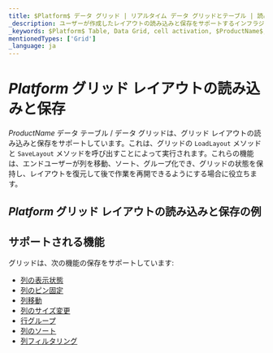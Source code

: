 ```yaml
---
title: $Platform$ データ グリッド | リアルタイム データ グリッドとテーブル | 読み込みと保存 | インフラジスティックス
_description: ユーザーが作成したレイアウトの読み込みと保存をサポートするインフラジスティックスの $ProductName$ データ テーブルとグリッドをお試しください。
_keywords: $Platform$ Table, Data Grid, cell activation, $ProductName$, Infragistics, $Platform$ テーブル, データ グリッド, セルのアクティブ化, インフラジスティックス
mentionedTypes: ['Grid']
_language: ja
---
```


# $Platform$ グリッド レイアウトの読み込みと保存

$ProductName$ データ テーブル / データ グリッドは、グリッド レイアウトの読み込みと保存をサポートしています。これは、グリッドの `LoadLayout` メソッドと `SaveLayout` メソッドを呼び出すことによって実行されます。これらの機能は、エンドユーザーが列を移動、ソート、グループ化でき、グリッドの状態を保持し、レイアウトを復元して後で作業を再開できるようにする場合に役立ちます。

## $Platform$ グリッド レイアウトの読み込みと保存の例


<code-view style="height: 600px"
           data-demos-base-url="{environment:dvDemosBaseUrl}"
           iframe-src="{environment:dvDemosBaseUrl}/grids/data-grid-load-save-layout"
           alt="$Platform$ グリッド レイアウトの読み込みと保存の例"
           github-src="grids/data-grid/load-save-layout">
</code-view>

<div class="divider--half"></div>

## サポートされる機能

グリッドは、次の機能の保存をサポートしています:

- [列の表示状態](data-grid-column-chooser.md)
- [列のピン固定](data-grid-column-pinning.md)
- [列移動](data-grid-column-moving.md)
- [列のサイズ変更](data-grid-column-resizing.md)
- [行グループ](data-grid-row-grouping.md)
- [列のソート](data-grid-column-sorting.md)
- [列フィルタリング](data-grid-column-filtering.md)
